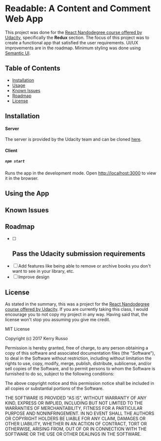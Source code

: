 # Readable: A Content and Comment Web App
This project was done for the [React Nandodegree course offered by Udacity](https://classroom.udacity.com/nanodegrees/nd019/syllabus/core-curriculum), specifically the **Redux** section. The focus of this project was to create a functional app that satisfied the user requirements. UI/UX improvements are in the roadmap. Minimum styling was done using [Semantic UI](https://www.npmjs.com/package/semantic-ui-css).

## Table of Contents
  - [Installation](#installation)
  - [Usage](#using-the-app)
  - [Known Issues](#known-issues)
  - [Roadmap](#roadmap)
  - [License](#license)

## Installation
#### Server
The server is provided by the Udacity team and can be cloned [here](https://github.com/udacity/reactnd-project-readable-starter).

#### Client
##### `npm start`
Runs the app in the development mode.
Open [http://localhost:3000](http://localhost:3000) to view it in the browser.

## Using the App

## Known Issues

## Roadmap
- [ ] Pass the Udacity submission requirements
  - 
- [ ] Add features like being able to remove or archive books you don't want to see in your library, etc.
- [ ] Improve design

## License
As stated in the summary, this was a project for the [React Nandodegree course offered by Udacity](https://classroom.udacity.com/nanodegrees/nd019/syllabus/core-curriculum). If you are currently taking this class, I would encourage you to not copy my project in any way. Having said that, the license won't stop you assuming you give me credit.

MIT License

Copyright (c) 2017 Kerry Russo

Permission is hereby granted, free of charge, to any person obtaining a copy
of this software and associated documentation files (the "Software"), to deal
in the Software without restriction, including without limitation the rights
to use, copy, modify, merge, publish, distribute, sublicense, and/or sell
copies of the Software, and to permit persons to whom the Software is
furnished to do so, subject to the following conditions:

The above copyright notice and this permission notice shall be included in all
copies or substantial portions of the Software.

THE SOFTWARE IS PROVIDED "AS IS", WITHOUT WARRANTY OF ANY KIND, EXPRESS OR
IMPLIED, INCLUDING BUT NOT LIMITED TO THE WARRANTIES OF MERCHANTABILITY,
FITNESS FOR A PARTICULAR PURPOSE AND NONINFRINGEMENT. IN NO EVENT SHALL THE
AUTHORS OR COPYRIGHT HOLDERS BE LIABLE FOR ANY CLAIM, DAMAGES OR OTHER
LIABILITY, WHETHER IN AN ACTION OF CONTRACT, TORT OR OTHERWISE, ARISING FROM,
OUT OF OR IN CONNECTION WITH THE SOFTWARE OR THE USE OR OTHER DEALINGS IN THE
SOFTWARE.